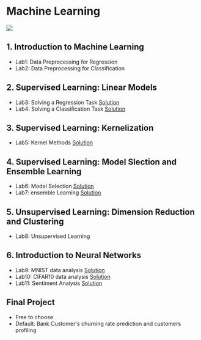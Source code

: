 # Machine Learning

![](https://media.licdn.com/dms/image/D5612AQFQdYob-XRpkA/article-cover_image-shrink_720_1280/0/1710750874997?e=2147483647&v=beta&t=j9Ldybg7aZVUnpu4GuhFGYrtuP9hA-LRgMuqIsmt1bc)

## 1. Introduction to Machine Learning

- Lab1: Data Preprocessing for Regression
- Lab2: Data Preprocessing for Classification

## 2. Supervised Learning: Linear Models

- Lab3: Solving a Regression Task [Solution](https://ml-course.github.io/master/labs/Lab%201a%20-%20Linear%20Models%20for%20Regression%20Solution)
- Lab4: Solving a Classification Task [Solution](https://ml-course.github.io/master/labs/Lab%201b%20-%20Linear%20Models%20for%20Classification%20Solution)

## 3. Supervised Learning: Kernelization

- Lab5: Kernel Methods [Solution](https://ml-course.github.io/master/labs/Lab%202a%20-%20Kernelization%20Solution)

## 4. Supervised Learning: Model Slection and Ensemble Learning

- Lab6: Model Selection   [Solution](https://ml-course.github.io/master/labs/Lab%202b%20-%20Model%20Selection%20Solution)
- Lab7: ensemble Learning [Solution](https://ml-course.github.io/master/labs/Lab%203%20-%20Ensembles%20Solution)

## 5. Unsupervised Learning: Dimension Reduction and Clustering

- Lab8: Unsupervised Learning 

## 6. Introduction to Neural Networks

- Lab9: MNIST data analysis [Solution](https://ml-course.github.io/master/labs/Lab%206%20-%20Neural%20Networks%20Solution)
- Lab10: CIFAR10 data analysis [Solution](https://www.kaggle.com/code/capitaindata/lab09)
- Lab11: Sentiment Analysis [Solution](https://www.kaggle.com/code/capitaindata/lab10)

## Final Project

- Free to choose
- Default: Bank Customer's churning rate prediction and customers profiling